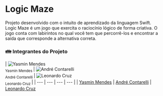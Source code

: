# Logic Maze
Projeto desenvolvido com o intuito de aprendizado da linguagem Swift. Logic Maze é um jogo que exercita o raciocínio lógico de forma criativa. O jogo conta com labirintos no qual você tem que percorrê-los e encontrar a saída que corresponde a alternativa correta. 


### :family: Integrantes do Projeto

| ![Yasmin Mendes](https://avatars.githubusercontent.com/u/178385852?v=4) <br> <sub> Yasmin Mendes </sub> | ![André Contarelli](https://github.com/AndreContarelli) <br> <sub> André Contarelli </sub> | ![Leonardo Cruz](https://github.com/LeonardoCruz7) <br> <sub> Leonardo Cruz </sub> |
| --- | --- | --- | --- |
| [Yasmin Mendes](https://github.com/YasminMSouza) | [André Contarelli](https://github.com/AndreContarelli) | [Leonardo Cruz](https://github.com/LeonardoCruz7)
